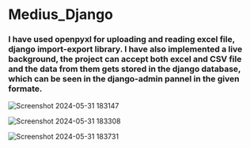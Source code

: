 # Medius_Django

### I have used openpyxl for uploading and reading excel file, django import-export library. I have also implemented a live background, the project can accept both excel and CSV file and the data from them gets stored in the django database, which can be seen in the django-admin pannel in the given formate.

![Screenshot 2024-05-31 183147](https://github.com/Amarendra22/Medius_Django/assets/120000271/82ba4e65-9ad3-4d33-a340-d1ea5aa47fc7)

![Screenshot 2024-05-31 183308](https://github.com/Amarendra22/Medius_Django/assets/120000271/1acdd712-dfea-4661-8536-924386bf6b41)

![Screenshot 2024-05-31 183731](https://github.com/Amarendra22/Medius_Django/assets/120000271/f1550ba9-0e8c-413c-87e2-faa1b864b516)
